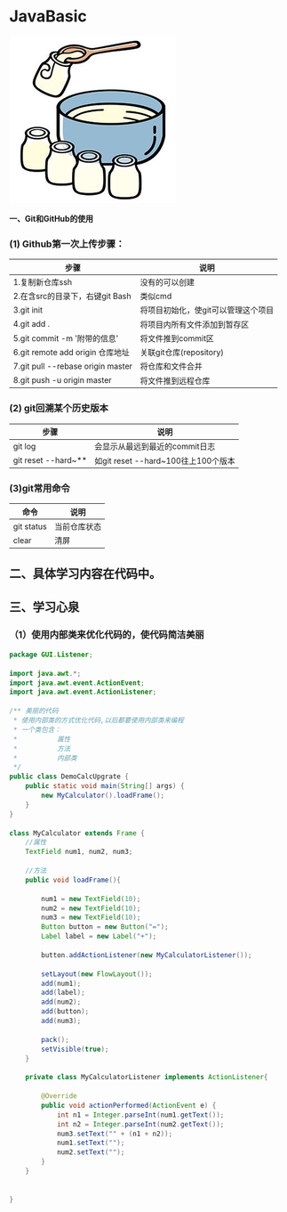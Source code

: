# JavaBasic

![](https://github.com/yoghurts-sy/JavaBasic/blob/master/u%3D4274393615%2C4090509011%26fm%3D26%26gp%3D0.jpg)

**一、Git和GitHub的使用**  

### (1) Github第一次上传步骤：  
步骤 | 说明
------------- | ------------------------------------
1.复制新仓库ssh | 没有的可以创建
2.在含src的目录下，右键git Bash | 类似cmd
3.git init | 将项目初始化，使git可以管理这个项目  
4.git add . | 将项目内所有文件添加到暂存区  
5.git commit -m '附带的信息' | 将文件推到commit区  
6.git remote add origin 仓库地址	| 关联git仓库(repository)  
7.git pull --rebase origin master | 将仓库和文件合并  
8.git push -u origin master | 将文件推到远程仓库  		  

### (2) git回溯某个历史版本  
步骤 | 说明
------------- | --------------------------------------------------
git log | 会显示从最远到最近的commit日志
git reset --hard~** | 如git reset --hard~100往上100个版本

### (3)git常用命令  
命令 | 说明
------------- | ---------------
git status | 当前仓库状态
clear | 清屏 

## 二、具体学习内容在代码中。

## 三、学习心泉

### （1）使用内部类来优化代码的，使代码简洁美丽

```java
package GUI.Listener;

import java.awt.*;
import java.awt.event.ActionEvent;
import java.awt.event.ActionListener;

/** 美丽的代码
 * 使用内部类的方式优化代码,以后都要使用内部类来编程
 * 一个类包含：
 *          属性
 *          方法
 *  		内部类
 */
public class DemoCalcUpgrate {
    public static void main(String[] args) {
        new MyCalculator().loadFrame();
    }
}

class MyCalculator extends Frame {
    //属性
    TextField num1, num2, num3;

    //方法
    public void loadFrame(){

        num1 = new TextField(10);
        num2 = new TextField(10);
        num3 = new TextField(10);
        Button button = new Button("=");
        Label label = new Label("+");

        button.addActionListener(new MyCalculatorListener());

        setLayout(new FlowLayout());
        add(num1);
        add(label);
        add(num2);
        add(button);
        add(num3);

        pack();
        setVisible(true);
    }

    private class MyCalculatorListener implements ActionListener{

        @Override
        public void actionPerformed(ActionEvent e) {
            int n1 = Integer.parseInt(num1.getText());
            int n2 = Integer.parseInt(num2.getText());
            num3.setText("" + (n1 + n2));
            num1.setText("");
            num2.setText("");
        }
    }


}
```


